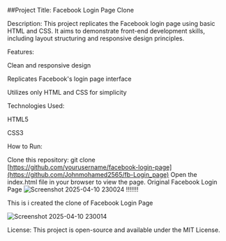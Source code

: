 ##Project Title: Facebook Login Page Clone

Description: This project replicates the Facebook login page using basic HTML and CSS. It aims to demonstrate front-end development skills, including layout structuring and responsive design principles.

Features:

Clean and responsive design

Replicates Facebook's login page interface

Utilizes only HTML and CSS for simplicity

Technologies Used:

HTML5

CSS3

How to Run:

Clone this repository: 
git clone [https://github.com/yourusername/facebook-login-page](https://github.com/Johnmohamed2565/fb-Login_page)
Open the index.html file in your browser to view the page.
Original Facebook Login Page
![Screenshot 2025-04-10 230024](https://github.com/user-attachments/assets/6ded79ef-a630-41f7-a0de-fd2a18fe247c)
!!!!!!!

This is i created the clone of Facebook Login Page

![Screenshot 2025-04-10 230014](https://github.com/user-attachments/assets/4f89a166-4610-4c82-9d5b-666ba28ca80b)


License: This project is open-source and available under the MIT License.

